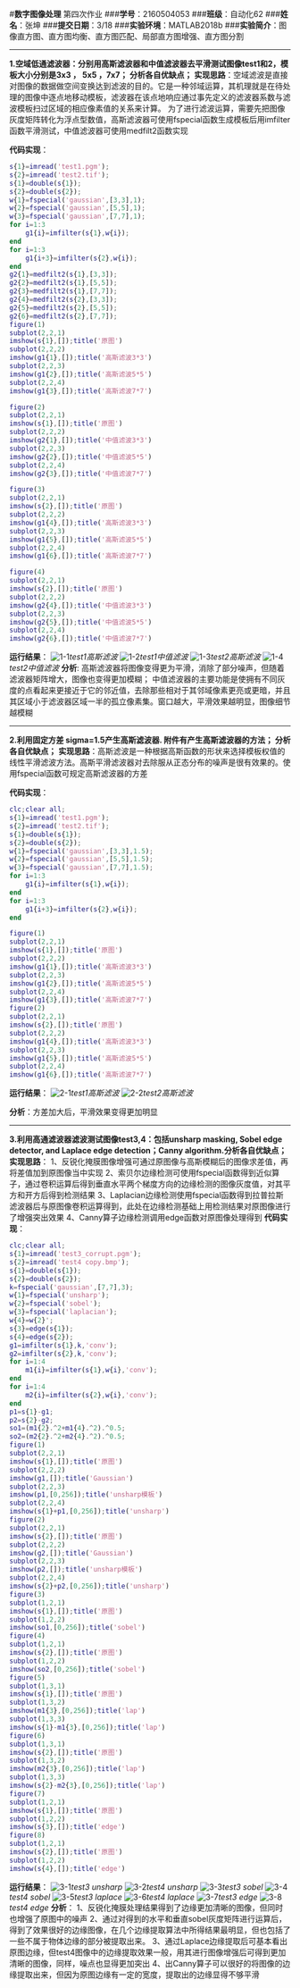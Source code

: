 ﻿#**数字图像处理**
第四次作业
###**学号**：2160504053
###**班级**：自动化62
###**姓名**：张坤
###**提交日期**：3/18
###**实验环境**：MATLAB2018b
###**实验简介**：图像直方图、直方图均衡、直方图匹配、局部直方图增强、直方图分割

---
**1.空域低通滤波器：分别用高斯滤波器和中值滤波器去平滑测试图像test1和2，模板大小分别是3x3 ， 5x5 ，7x7； 分析各自优缺点；**
**实现思路**：空域滤波是直接对图像的数据做空间变换达到滤波的目的。它是一种邻域运算，其机理就是在待处理的图像中逐点地移动模板，滤波器在该点地响应通过事先定义的滤波器系数与滤波模板扫过区域的相应像素值的关系来计算。
为了进行滤波运算，需要先把图像灰度矩阵转化为浮点型数值，高斯滤波器可使用fspecial函数生成模板后用imfilter函数平滑测试，中值滤波器可使用medfilt2函数实现

**代码实现**：
```matlab
s{1}=imread('test1.pgm');
s{2}=imread('test2.tif');
s{1}=double(s{1});
s{2}=double(s{2});
w{1}=fspecial('gaussian',[3,3],1);
w{2}=fspecial('gaussian',[5,5],1);
w{3}=fspecial('gaussian',[7,7],1);
for i=1:3
    g1{i}=imfilter(s{1},w{i});
end
for i=1:3
    g1{i+3}=imfilter(s{2},w{i});
end
g2{1}=medfilt2(s{1},[3,3]);
g2{2}=medfilt2(s{1},[5,5]);
g2{3}=medfilt2(s{1},[7,7]);
g2{4}=medfilt2(s{2},[3,3]);
g2{5}=medfilt2(s{2},[5,5]);
g2{6}=medfilt2(s{2},[7,7]);
figure(1)
subplot(2,2,1)
imshow(s{1},[]);title('原图')
subplot(2,2,2)
imshow(g1{1},[]);title('高斯滤波3*3')
subplot(2,2,3)
imshow(g1{2},[]);title('高斯滤波5*5')
subplot(2,2,4)
imshow(g1{3},[]);title('高斯滤波7*7')

figure(2)
subplot(2,2,1)
imshow(s{1},[]);title('原图')
subplot(2,2,2)
imshow(g2{1},[]);title('中值滤波3*3')
subplot(2,2,3)
imshow(g2{2},[]);title('中值滤波5*5')
subplot(2,2,4)
imshow(g2{3},[]);title('中值滤波7*7')

figure(3)
subplot(2,2,1)
imshow(s{2},[]);title('原图')
subplot(2,2,2)
imshow(g1{4},[]);title('高斯滤波3*3')
subplot(2,2,3)
imshow(g1{5},[]);title('高斯滤波5*5')
subplot(2,2,4)
imshow(g1{6},[]);title('高斯滤波7*7')

figure(4)
subplot(2,2,1)
imshow(s{2},[]);title('原图')
subplot(2,2,2)
imshow(g2{4},[]);title('中值滤波3*3')
subplot(2,2,3)
imshow(g2{5},[]);title('中值滤波5*5')
subplot(2,2,4)
imshow(g2{6},[]);title('中值滤波7*7')
```
**运行结果**：
![1-1][1]*test1高斯滤波*
![1-2][2]*test1中值滤波*
![1-3][3]*test2高斯滤波*
![1-4][4]*test2中值滤波*
**分析**:
高斯滤波器将图像变得更为平滑，消除了部分噪声，但随着滤波器矩阵增大，图像也变得更加模糊；
中值滤波器的主要功能是使拥有不同灰度的点看起来更接近于它的邻近值，去除那些相对于其邻域像素更亮或更暗，并且其区域小于滤波器区域一半的孤立像素集。窗口越大，平滑效果越明显，图像细节越模糊

 ---
 **2.利用固定方差 sigma=1.5产生高斯滤波器. 附件有产生高斯滤波器的方法； 分析各自优缺点；**
 **实现思路**：高斯滤波是一种根据高斯函数的形状来选择模板权值的线性平滑滤波方法。高斯平滑滤波器对去除服从正态分布的噪声是很有效果的。使用fspecial函数可规定高斯滤波器的方差
 
 **代码实现**：
```matlab
clc;clear all;
s{1}=imread('test1.pgm');
s{2}=imread('test2.tif');
s{1}=double(s{1});
s{2}=double(s{2});
w{1}=fspecial('gaussian',[3,3],1.5);
w{2}=fspecial('gaussian',[5,5],1.5);
w{3}=fspecial('gaussian',[7,7],1.5);
for i=1:3
    g1{i}=imfilter(s{1},w{i});
end
for i=1:3
    g1{i+3}=imfilter(s{2},w{i});
end

figure(1)
subplot(2,2,1)
imshow(s{1},[]);title('原图')
subplot(2,2,2)
imshow(g1{1},[]);title('高斯滤波3*3')
subplot(2,2,3)
imshow(g1{2},[]);title('高斯滤波5*5')
subplot(2,2,4)
imshow(g1{3},[]);title('高斯滤波7*7')
figure(2)
subplot(2,2,1)
imshow(s{2},[]);title('原图')
subplot(2,2,2)
imshow(g1{4},[]);title('高斯滤波3*3')
subplot(2,2,3)
imshow(g1{5},[]);title('高斯滤波5*5')
subplot(2,2,4)
imshow(g1{6},[]);title('高斯滤波7*7')
```
 **运行结果**：
 ![2-1][5]*test1高斯滤波*
 ![2-2][6]*test2高斯滤波*
 
 **分析**：方差加大后，平滑效果变得更加明显
 
  ---
**3.利用高通滤波器滤波测试图像test3,4：包括unsharp masking, Sobel edge detector, and Laplace edge detection；Canny algorithm.分析各自优缺点；**
 **实现思路**：
 1、反锐化掩膜图像增强可通过原图像与高斯模糊后的图像求差值，再将差值加到原图像当中实现
 2、索贝尔边缘检测可使用fspecial函数得到近似算子，通过卷积运算后得到垂直水平两个梯度方向的边缘检测的图像灰度值，对其平方和开方后得到检测结果
 3、Laplacian边缘检测使用fspecial函数得到拉普拉斯滤波器后与原图像卷积运算得到，此处在边缘检测基础上用检测结果对原图像进行了增强突出效果
 4、Canny算子边缘检测调用edge函数对原图像处理得到
 **代码实现**：
```matlab
clc;clear all;
s{1}=imread('test3_corrupt.pgm');
s{2}=imread('test4 copy.bmp');
s{1}=double(s{1});
s{2}=double(s{2});
k=fspecial('gaussian',[7,7],3);
w{1}=fspecial('unsharp');
w{2}=fspecial('sobel');
w{3}=fspecial('laplacian');
w{4}=w{2}';
s{3}=edge(s{1});
s{4}=edge(s{2});
g1=imfilter(s{1},k,'conv');
g2=imfilter(s{2},k,'conv');
for i=1:4
    m1{i}=imfilter(s{1},w{i},'conv');
end
for i=1:4
    m2{i}=imfilter(s{2},w{i},'conv');
end
p1=s{1}-g1;
p2=s{2}-g2;
so1=(m1{2}.^2+m1{4}.^2).^0.5;
so2=(m2{2}.^2+m2{4}.^2).^0.5;
figure(1)
subplot(2,2,1)
imshow(s{1},[]);title('原图')
subplot(2,2,2)
imshow(g1,[]);title('Gaussian')
subplot(2,2,3)
imshow(p1,[0,256]);title('unsharp模板')
subplot(2,2,4)
imshow(s{1}+p1,[0,256]);title('unsharp')
figure(2)
subplot(2,2,1)
imshow(s{2},[]);title('原图')
subplot(2,2,2)
imshow(g2,[]);title('Gaussian')
subplot(2,2,3)
imshow(p2,[]);title('unsharp模板')
subplot(2,2,4)
imshow(s{2}+p2,[0,256]);title('unsharp')
figure(3)
subplot(1,2,1)
imshow(s{1},[]);title('原图')
subplot(1,2,2)
imshow(so1,[0,256]);title('sobel')
figure(4)
subplot(1,2,1)
imshow(s{2},[]);title('原图')
subplot(1,2,2)
imshow(so2,[0,256]);title('sobel')
figure(5)
subplot(1,3,1)
imshow(s{1},[]);title('原图')
subplot(1,3,2)
imshow(m1{3},[0,256]);title('lap')
subplot(1,3,3)
imshow(s{1}-m1{3},[0,256]);title('lap')
figure(6)
subplot(1,3,1)
imshow(s{2},[]);title('原图')
subplot(1,3,2)
imshow(m2{3},[0,256]);title('lap')
subplot(1,3,3)
imshow(s{2}-m2{3},[0,256]);title('lap')
figure(7)
subplot(1,2,1)
imshow(s{1},[]);title('原图')
subplot(1,2,2)
imshow(s{3},[]);title('edge')
figure(8)
subplot(1,2,1)
imshow(s{2},[]);title('原图')
subplot(1,2,2)
imshow(s{4},[]);title('edge')
```
 
 **运行结果**：
 ![3-1][7]*test3 unsharp*
 ![3-2][8]*test4 unsharp*
 ![3-3][9]*test3 sobel*
 ![3-4][10]*test4 sobel*
 ![3-5][11]*test3 laplace*
 ![3-6][12]*test4 laplace*
 ![3-7][13]*test3 edge*
 ![3-8][14]*test4 edge*
 **分析**：
1、反锐化掩膜处理结果得到了边缘更加清晰的图像，但同时也增强了原图中的噪声
2、通过对得到的水平和垂直sobel灰度矩阵进行运算后，得到了效果很好的边缘图像，在几个边缘提取算法中所得结果最明显，但也包括了一些不属于物体边缘的部分被提取出来。
3、通过Laplace边缘提取后可基本看出原图边缘，但test4图像中的边缘提取效果一般，用其进行图像增强后可得到更加清晰的图像，同样，噪点也显得更加突出
4、出Canny算子可以很好的将图像的边缘提取出来，但因为原图边缘有一定的宽度，提取出的边缘显得不够平滑


  [1]: https://s2.ax1x.com/2019/03/17/AZ4fFH.png
  [2]: https://s2.ax1x.com/2019/03/17/AZ4hYd.png
  [3]: https://s2.ax1x.com/2019/03/17/AZ4RTe.png
  [4]: https://s2.ax1x.com/2019/03/17/AZ42wD.png
  [5]: https://s2.ax1x.com/2019/03/18/AmRoa4.png
  [6]: https://s2.ax1x.com/2019/03/18/AmRTIJ.png
  [7]: https://s2.ax1x.com/2019/03/18/AmRbGR.png
  [8]: https://s2.ax1x.com/2019/03/18/AmRHi9.png
  [9]: https://s2.ax1x.com/2019/03/18/AmRIZF.png
  [10]: https://s2.ax1x.com/2019/03/18/AmRqR1.png
  [11]: https://s2.ax1x.com/2019/03/18/AmRLxx.png
  [12]: https://s2.ax1x.com/2019/03/18/AmRXM6.png
  [13]: https://s2.ax1x.com/2019/03/18/AmRjsK.png
  [14]: https://s2.ax1x.com/2019/03/18/AmRvqO.png